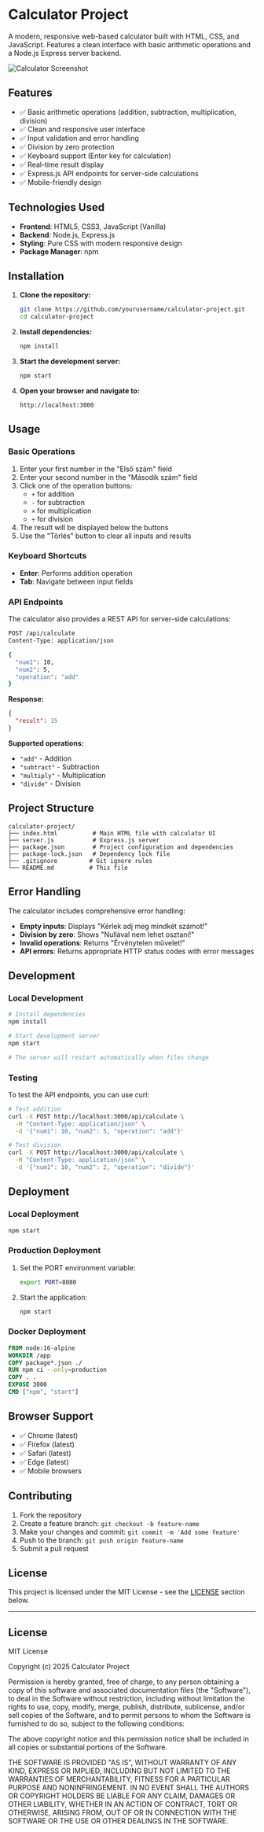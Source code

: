 # Calculator Project

A modern, responsive web-based calculator built with HTML, CSS, and JavaScript. Features a clean interface with basic arithmetic operations and a Node.js Express server backend.

![Calculator Screenshot](https://via.placeholder.com/400x500/f0f0f0/333333?text=Calculator+App)

## Features

- ✅ Basic arithmetic operations (addition, subtraction, multiplication, division)
- ✅ Clean and responsive user interface
- ✅ Input validation and error handling
- ✅ Division by zero protection
- ✅ Keyboard support (Enter key for calculation)
- ✅ Real-time result display
- ✅ Express.js API endpoints for server-side calculations
- ✅ Mobile-friendly design

## Technologies Used

- **Frontend**: HTML5, CSS3, JavaScript (Vanilla)
- **Backend**: Node.js, Express.js
- **Styling**: Pure CSS with modern responsive design
- **Package Manager**: npm

## Installation

1. **Clone the repository:**
   ```bash
   git clone https://github.com/yourusername/calculator-project.git
   cd calculator-project
   ```

2. **Install dependencies:**
   ```bash
   npm install
   ```

3. **Start the development server:**
   ```bash
   npm start
   ```

4. **Open your browser and navigate to:**
   ```
   http://localhost:3000
   ```

## Usage

### Basic Operations

1. Enter your first number in the "Első szám" field
2. Enter your second number in the "Második szám" field
3. Click one of the operation buttons:
   - `+` for addition
   - `-` for subtraction
   - `×` for multiplication
   - `÷` for division
4. The result will be displayed below the buttons
5. Use the "Törlés" button to clear all inputs and results

### Keyboard Shortcuts

- **Enter**: Performs addition operation
- **Tab**: Navigate between input fields

### API Endpoints

The calculator also provides a REST API for server-side calculations:

```bash
POST /api/calculate
Content-Type: application/json

{
  "num1": 10,
  "num2": 5,
  "operation": "add"
}
```

**Response:**
```json
{
  "result": 15
}
```

**Supported operations:**
- `"add"` - Addition
- `"subtract"` - Subtraction
- `"multiply"` - Multiplication
- `"divide"` - Division

## Project Structure

```
calculator-project/
├── index.html          # Main HTML file with calculator UI
├── server.js           # Express.js server
├── package.json        # Project configuration and dependencies
├── package-lock.json   # Dependency lock file
├── .gitignore         # Git ignore rules
└── README.md          # This file
```

## Error Handling

The calculator includes comprehensive error handling:

- **Empty inputs**: Displays "Kérlek adj meg mindkét számot!"
- **Division by zero**: Shows "Nullával nem lehet osztani!"
- **Invalid operations**: Returns "Érvénytelen művelet!"
- **API errors**: Returns appropriate HTTP status codes with error messages

## Development

### Local Development

```bash
# Install dependencies
npm install

# Start development server
npm start

# The server will restart automatically when files change
```

### Testing

To test the API endpoints, you can use curl:

```bash
# Test addition
curl -X POST http://localhost:3000/api/calculate \
  -H "Content-Type: application/json" \
  -d '{"num1": 10, "num2": 5, "operation": "add"}'

# Test division
curl -X POST http://localhost:3000/api/calculate \
  -H "Content-Type: application/json" \
  -d '{"num1": 10, "num2": 2, "operation": "divide"}'
```

## Deployment

### Local Deployment

```bash
npm start
```

### Production Deployment

1. Set the PORT environment variable:
   ```bash
   export PORT=8080
   ```

2. Start the application:
   ```bash
   npm start
   ```

### Docker Deployment

```dockerfile
FROM node:16-alpine
WORKDIR /app
COPY package*.json ./
RUN npm ci --only=production
COPY . .
EXPOSE 3000
CMD ["npm", "start"]
```

## Browser Support

- ✅ Chrome (latest)
- ✅ Firefox (latest)
- ✅ Safari (latest)
- ✅ Edge (latest)
- ✅ Mobile browsers

## Contributing

1. Fork the repository
2. Create a feature branch: `git checkout -b feature-name`
3. Make your changes and commit: `git commit -m 'Add some feature'`
4. Push to the branch: `git push origin feature-name`
5. Submit a pull request

## License

This project is licensed under the MIT License - see the [LICENSE](#license) section below.

---

## License

MIT License

Copyright (c) 2025 Calculator Project

Permission is hereby granted, free of charge, to any person obtaining a copy
of this software and associated documentation files (the "Software"), to deal
in the Software without restriction, including without limitation the rights
to use, copy, modify, merge, publish, distribute, sublicense, and/or sell
copies of the Software, and to permit persons to whom the Software is
furnished to do so, subject to the following conditions:

The above copyright notice and this permission notice shall be included in all
copies or substantial portions of the Software.

THE SOFTWARE IS PROVIDED "AS IS", WITHOUT WARRANTY OF ANY KIND, EXPRESS OR
IMPLIED, INCLUDING BUT NOT LIMITED TO THE WARRANTIES OF MERCHANTABILITY,
FITNESS FOR A PARTICULAR PURPOSE AND NONINFRINGEMENT. IN NO EVENT SHALL THE
AUTHORS OR COPYRIGHT HOLDERS BE LIABLE FOR ANY CLAIM, DAMAGES OR OTHER
LIABILITY, WHETHER IN AN ACTION OF CONTRACT, TORT OR OTHERWISE, ARISING FROM,
OUT OF OR IN CONNECTION WITH THE SOFTWARE OR THE USE OR OTHER DEALINGS IN THE
SOFTWARE.
